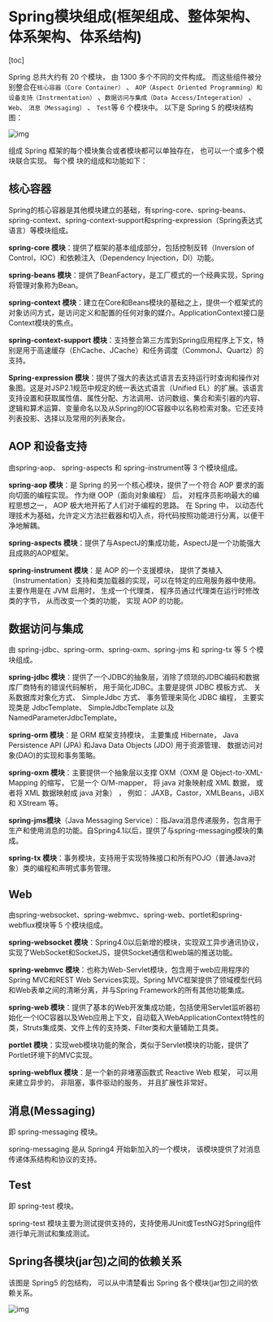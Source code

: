 # Spring模块组成(框架组成、整体架构、体系架构、体系结构)

[toc]



Spring 总共大约有 20 个模块， 由 1300 多个不同的文件构成。 而这些组件被分别整合在`核心容器（Core Container）` 、 `AOP（Aspect Oriented Programming）和设备支持（Instrmentation）` 、`数据访问与集成（Data Access/Integeration）` 、 `Web`、 `消息（Messaging）` 、 `Test`等 6 个模块中。 以下是 Spring 5 的模块结构图：

![img](https://raw.githubusercontent.com/JourWon/image/master/Spring模块组成(框架组成、整体架构、体系架构、体系结构)/Spring模块组成.png)

组成 Spring 框架的每个模块集合或者模块都可以单独存在， 也可以一个或多个模块联合实现。 每个模
块的组成和功能如下：

## 核心容器

Spring的核心容器是其他模块建立的基础，有spring-core、spring-beans、spring-context、spring-context-support和spring-expression（Spring表达式语言）等模块组成。

**spring-core 模块**：提供了框架的基本组成部分，包括控制反转（Inversion of Control，IOC）和依赖注入（Dependency Injection，DI）功能。

**spring-beans 模块**：提供了BeanFactory，是工厂模式的一个经典实现，Spring将管理对象称为Bean。

**spring-context 模块**：建立在Core和Beans模块的基础之上，提供一个框架式的对象访问方式，是访问定义和配置的任何对象的媒介。ApplicationContext接口是Context模块的焦点。

**spring-context-support 模块**：支持整合第三方库到Spring应用程序上下文，特别是用于高速缓存（EhCache、JCache）和任务调度（CommonJ、Quartz）的支持。

**Spring-expression 模块**：提供了强大的表达式语言去支持运行时查询和操作对象图。这是对JSP2.1规范中规定的统一表达式语言（Unified EL）的扩展。该语言支持设置和获取属性值、属性分配、方法调用、访问数组、集合和索引器的内容、逻辑和算术运算、变量命名以及从Spring的IOC容器中以名称检索对象。它还支持列表投影、选择以及常用的列表聚合。



## AOP 和设备支持

由spring-aop、 spring-aspects 和 spring-instrument等 3 个模块组成。

**spring-aop 模块**：是 Spring 的另一个核心模块，提供了一个符合 AOP 要求的面向切面的编程实现。 作为继 OOP（面向对象编程） 后， 对程序员影响最大的编程思想之一， AOP 极大地开拓了人们对于编程的思路。 在 Spring 中， 以动态代理技术为基础，允许定义方法拦截器和切入点，将代码按照功能进行分离，以便干净地解耦。

**spring-aspects 模块**：提供了与AspectJ的集成功能，AspectJ是一个功能强大且成熟的AOP框架。

**spring-instrument 模块**：是 AOP 的一个支援模块， 提供了类植入（Instrumentation）支持和类加载器的实现，可以在特定的应用服务器中使用。主要作用是在 JVM 启用时， 生成一个代理类， 程序员通过代理类在运行时修改类的字节， 从而改变一个类的功能， 实现 AOP 的功能。 



## 数据访问与集成

由 spring-jdbc、spring-orm、spring-oxm、spring-jms 和 spring-tx 等 5 个模块组成。 

**spring-jdbc 模块**：提供了一个JDBC的抽象层，消除了烦琐的JDBC编码和数据库厂商特有的错误代码解析， 用于简化JDBC。主要是提供 JDBC 模板方式、 关系数据库对象化方式、 SimpleJdbc 方式、 事务管理来简化 JDBC 编程， 主要实现类是 JdbcTemplate、 SimpleJdbcTemplate 以及 NamedParameterJdbcTemplate。

**spring-orm 模块**：是 ORM 框架支持模块， 主要集成 Hibernate， Java Persistence API (JPA) 和Java Data Objects (JDO) 用于资源管理、 数据访问对象(DAO)的实现和事务策略。

**spring-oxm 模块**：主要提供一个抽象层以支撑 OXM（OXM 是 Object-to-XML-Mapping 的缩写， 它是一个 O/M-mapper， 将 java 对象映射成 XML 数据， 或者将 XML 数据映射成 java 对象） ， 例如： JAXB，Castor，XMLBeans，JiBX 和 XStream 等。

**spring-jms模块**（Java Messaging Service）：指Java消息传递服务，包含用于生产和使用消息的功能。自Spring4.1以后，提供了与spring-messaging模块的集成。

**spring-tx 模块**：事务模块，支持用于实现特殊接口和所有POJO（普通Java对象）类的编程和声明式事务管理。



## Web

由spring-websocket、spring-webmvc、spring-web、portlet和spring-webflux模块等 5 个模块组成。

**spring-websocket 模块**：Spring4.0以后新增的模块，实现双工异步通讯协议，实现了WebSocket和SocketJS，提供Socket通信和web端的推送功能。

**spring-webmvc 模块**：也称为Web-Servlet模块，包含用于web应用程序的Spring MVC和REST Web Services实现。Spring MVC框架提供了领域模型代码和Web表单之间的清晰分离，并与Spring Framework的所有其他功能集成。

**spring-web 模块**：提供了基本的Web开发集成功能，包括使用Servlet监听器初始化一个IOC容器以及Web应用上下文，自动载入WebApplicationContext特性的类，Struts集成类、文件上传的支持类、Filter类和大量辅助工具类。

**portlet 模块**：实现web模块功能的聚合，类似于Servlet模块的功能，提供了Portlet环境下的MVC实现。

**spring-webflux 模块**：是一个新的非堵塞函数式 Reactive Web 框架， 可以用来建立异步的， 非阻塞，事件驱动的服务， 并且扩展性非常好。



## 消息(Messaging)

即 spring-messaging 模块。

spring-messaging 是从 Spring4 开始新加入的一个模块， 该模块提供了对消息传递体系结构和协议的支持。



## Test

即 spring-test 模块。 

spring-test 模块主要为测试提供支持的，支持使用JUnit或TestNG对Spring组件进行单元测试和集成测试。



## Spring各模块(jar包)之间的依赖关系

该图是 Spring5 的包结构， 可以从中清楚看出 Spring 各个模块(jar包)之间的依赖关系。

![img](https://raw.githubusercontent.com/JourWon/image/master/Spring模块组成(框架组成、整体架构、体系架构、体系结构)/Spring各模块(jar包)之间的依赖关系.png)

